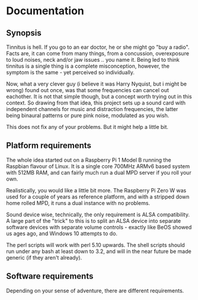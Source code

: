 # Documentation

## Synopsis

Tinnitus is hell. If you go to an ear doctor, he or she might go "buy a radio". Facts are, it can come from many things, from a concussion, overexposure to loud noises, neck and/or jaw issues .. you name it. Being led to think tinnitus is a single thing is a complete misconception, however, the symptom is the same - yet perceived so individually.

Now, what a very clever guy (i believe it was Harry Nyquist, but i might be wrong) found out once, was that some frequencies can cancel out eachother. It is not that simple though, but a concept worth trying out in this context. So drawing from that idea, this project sets up a sound card with independent channels for music and distraction frequencies, the latter being binaural patterns or pure pink noise, modulated as you wish.

This does not fix any of your problems. But it might help a little bit.

## Platform requirements

The whole idea started out on a Raspberry Pi 1 Model B running the Raspbian flavour of Linux. It is a single core 700MHz ARMv6 based system with 512MB RAM, and can fairly much run a dual MPD server if you roll your own.

Realistically, you would like a little bit more. The Raspberry Pi Zero W was used for a couple of years as reference platform, and with a stripped down home rolled MPD, it runs a dual instance with no problems.

Sound device wise, technically, the only requirement is ALSA compatibility. A large part of the "trick" to this is to split an ALSA device into separate software devices with separate volume controls - exactly like BeOS showed us ages ago, and Windows 10 attempts to do.

The perl scripts will work with perl 5.10 upwards. The shell scripts should run under any bash at least down to 3.2, and will in the near future be made generic (if they aren't already).

## Software requirements

Depending on your sense of adventure, there are different requirements.
